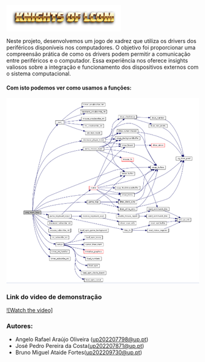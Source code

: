 <img src="../doc/logo.png" alt="logo" width="300"/>

Neste projeto, desenvolvemos um jogo de xadrez que utiliza os drivers dos periféricos disponíveis nos computadores. O objetivo foi proporcionar uma compreensão prática de como os drivers podem permitir a comunicação entre periféricos e o computador. Essa experiência nos oferece insights valiosos sobre a integração e funcionamento dos dispositivos externos com o sistema computacional.

#### Com isto podemos ver como usamos a funções:
![Function Graph](../doc/functionGraph.png)

### Link do video de demonstração

[![Watch the video]](https://youtu.be/8OmHCuy_lGY)


### Autores:

* Angelo Rafael Araújo Oliveira (up202207798@up.pt)
* José Pedro Pereira da Costa(up202207871@up.pt)
* Bruno Miguel Ataide Fortes(up202209730@up.pt)
